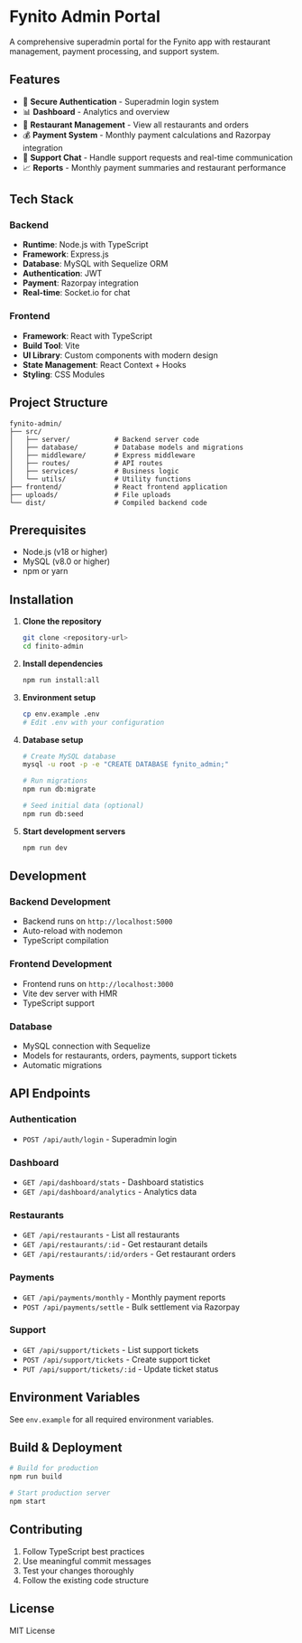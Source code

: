 # Fynito Admin Portal

A comprehensive superadmin portal for the Fynito app with restaurant management, payment processing, and support system.

## Features

- 🔐 **Secure Authentication** - Superadmin login system
- 📊 **Dashboard** - Analytics and overview
- 🏪 **Restaurant Management** - View all restaurants and orders
- 💰 **Payment System** - Monthly payment calculations and Razorpay integration
- 💬 **Support Chat** - Handle support requests and real-time communication
- 📈 **Reports** - Monthly payment summaries and restaurant performance

## Tech Stack

### Backend
- **Runtime**: Node.js with TypeScript
- **Framework**: Express.js
- **Database**: MySQL with Sequelize ORM
- **Authentication**: JWT
- **Payment**: Razorpay integration
- **Real-time**: Socket.io for chat

### Frontend
- **Framework**: React with TypeScript
- **Build Tool**: Vite
- **UI Library**: Custom components with modern design
- **State Management**: React Context + Hooks
- **Styling**: CSS Modules

## Project Structure

```
fynito-admin/
├── src/
│   ├── server/           # Backend server code
│   ├── database/         # Database models and migrations
│   ├── middleware/       # Express middleware
│   ├── routes/           # API routes
│   ├── services/         # Business logic
│   └── utils/            # Utility functions
├── frontend/             # React frontend application
├── uploads/              # File uploads
└── dist/                 # Compiled backend code
```

## Prerequisites

- Node.js (v18 or higher)
- MySQL (v8.0 or higher)
- npm or yarn

## Installation

1. **Clone the repository**
   ```bash
   git clone <repository-url>
   cd finito-admin
   ```

2. **Install dependencies**
   ```bash
   npm run install:all
   ```

3. **Environment setup**
   ```bash
   cp env.example .env
   # Edit .env with your configuration
   ```

4. **Database setup**
   ```bash
   # Create MySQL database
   mysql -u root -p -e "CREATE DATABASE fynito_admin;"
   
   # Run migrations
   npm run db:migrate
   
   # Seed initial data (optional)
   npm run db:seed
   ```

5. **Start development servers**
   ```bash
   npm run dev
   ```

## Development

### Backend Development
- Backend runs on `http://localhost:5000`
- Auto-reload with nodemon
- TypeScript compilation

### Frontend Development
- Frontend runs on `http://localhost:3000`
- Vite dev server with HMR
- TypeScript support

### Database
- MySQL connection with Sequelize
- Models for restaurants, orders, payments, support tickets
- Automatic migrations

## API Endpoints

### Authentication
- `POST /api/auth/login` - Superadmin login

### Dashboard
- `GET /api/dashboard/stats` - Dashboard statistics
- `GET /api/dashboard/analytics` - Analytics data

### Restaurants
- `GET /api/restaurants` - List all restaurants
- `GET /api/restaurants/:id` - Get restaurant details
- `GET /api/restaurants/:id/orders` - Get restaurant orders

### Payments
- `GET /api/payments/monthly` - Monthly payment reports
- `POST /api/payments/settle` - Bulk settlement via Razorpay

### Support
- `GET /api/support/tickets` - List support tickets
- `POST /api/support/tickets` - Create support ticket
- `PUT /api/support/tickets/:id` - Update ticket status

## Environment Variables

See `env.example` for all required environment variables.

## Build & Deployment

```bash
# Build for production
npm run build

# Start production server
npm start
```

## Contributing

1. Follow TypeScript best practices
2. Use meaningful commit messages
3. Test your changes thoroughly
4. Follow the existing code structure

## License

MIT License
